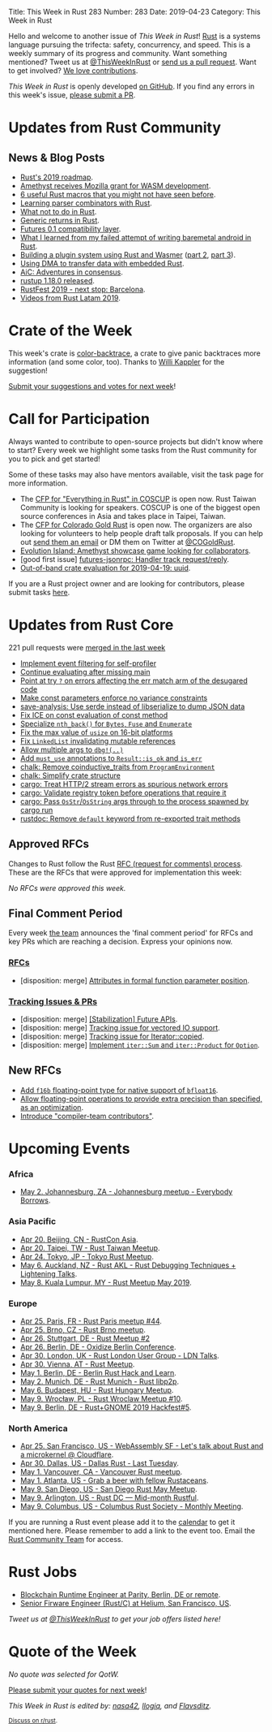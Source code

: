 Title: This Week in Rust 283
Number: 283
Date: 2019-04-23
Category: This Week in Rust

Hello and welcome to another issue of *This Week in Rust*!
[Rust](http://rust-lang.org) is a systems language pursuing the trifecta: safety, concurrency, and speed.
This is a weekly summary of its progress and community.
Want something mentioned? Tweet us at [@ThisWeekInRust](https://twitter.com/ThisWeekInRust) or [send us a pull request](https://github.com/cmr/this-week-in-rust).
Want to get involved? [We love contributions](https://github.com/rust-lang/rust/blob/master/CONTRIBUTING.md).

*This Week in Rust* is openly developed [on GitHub](https://github.com/cmr/this-week-in-rust).
If you find any errors in this week's issue, [please submit a PR](https://github.com/cmr/this-week-in-rust/pulls).

# Updates from Rust Community

## News & Blog Posts

* [Rust's 2019 roadmap](https://blog.rust-lang.org/2019/04/23/roadmap.html).
* [Amethyst receives Mozilla grant for WASM development](https://www.amethyst.rs/blog/moss-grant-announce/).
* [6 useful Rust macros that you might not have seen before](https://medium.com/@benmcdonald_11671/6-useful-rust-macros-that-you-might-not-have-seen-before-59d1386f7bc5).
* [Learning parser combinators with Rust](https://bodil.lol/parser-combinators/).
* [What not to do in Rust](https://blog.sentry.io/2018/04/05/you-cant-rust-that).
* [Generic returns in Rust](https://blog.jcoglan.com/2019/04/22/generic-returns-in-rust/).
* [Futures 0.1 compatibility layer](https://rust-lang-nursery.github.io/futures-rs/blog/2019/04/18/compatibility-layer.html).
* [What I learned from my failed attempt of writing baremetal android in Rust](https://onatm.dev/2019/04/22/what-i-learned-from-my-failed-attempt-of-writing-baremetal-android-in-rust/).
* [Building a plugin system using Rust and Wasmer](https://wiredforge.com/blog/wasmer-plugin-pt-1) ([part 2](https://wiredforge.com/blog/wasmer-plugin-pt-2), [part 3](https://wiredforge.com/blog/wasmer-plugin-pt-3/index.html)).
* [Using DMA to transfer data with embedded Rust](https://flowdsp.io/blog/stm32f3-02-dac-dma/).
* [AiC: Adventures in consensus](http://smallcultfollowing.com/babysteps/blog/2019/04/19/aic-adventures-in-consensus/).
* [rustup 1.18.0 released](https://github.com/rust-lang/rustup.rs/blob/master/CHANGELOG.md#1180---2019-04-22).
* [RustFest 2019 - next stop: Barcelona](https://blog.rustfest.eu/next-stop-barcelona).
* [Videos from Rust Latam 2019](https://www.youtube.com/playlist?list=PL85XCvVPmGQjuWUNeFCgl8X2EOC_aAq5N).

# Crate of the Week

This week's crate is [color-backtrace](https://github.com/athre0z/color-backtrace), a crate to give panic backtraces more information (and some color, too). Thanks to [Willi Kappler](https://users.rust-lang.org/t/crate-of-the-week/2704/518) for the suggestion!

[Submit your suggestions and votes for next week][submit_crate]!

[submit_crate]: https://users.rust-lang.org/t/crate-of-the-week/2704

# Call for Participation

Always wanted to contribute to open-source projects but didn't know where to start?
Every week we highlight some tasks from the Rust community for you to pick and get started!

Some of these tasks may also have mentors available, visit the task page for more information.

* The [CFP for "Everything in Rust" in COSCUP](https://blog.coscup.org/2019/04/2019-cfp-open.html#rust) is open now. Rust Taiwan Community is looking for speakers. COSCUP is one of the biggest open source conferences in Asia and takes place in Taipei, Taiwan.
* The [CFP for Colorado Gold Rust](https://cfp.cogoldrust.com/events/cogoldrust-2019) is open now. The organizers are also looking for volunteers to help people draft talk proposals. If you can help out [send them an email](mailto:coloradogoldrust@gmail.com) or DM them on Twitter at [@COGoldRust](https://twitter.com/cogoldrust).
* [Evolution Island: Amethyst showcase game looking for collaborators](https://www.reddit.com/r/rust/comments/bf65l3/evolution_island_amethyst_showcase_game_looking/).
* [good first issue] [futures-jsonrpc: Handler track request/reply](https://github.com/vlopes11/futures-jsonrpc/issues/2).
* [Out-of-band crate evaluation for 2019-04-19: uuid](https://internals.rust-lang.org/t/out-of-band-crate-evaluation-for-2019-04-19-uuid/9848).

If you are a Rust project owner and are looking for contributors, please submit tasks [here][guidelines].

[guidelines]: https://users.rust-lang.org/t/twir-call-for-participation/4821

# Updates from Rust Core

221 pull requests were [merged in the last week][merged]

[merged]: https://github.com/search?q=is%3Apr+org%3Arust-lang+is%3Amerged+merged%3A2019-04-15..2019-04-22

* [Implement event filtering for self-profiler](https://github.com/rust-lang/rust/pull/59915)
* [Continue evaluating after missing main](https://github.com/rust-lang/rust/pull/59903)
* [Point at try `?` on errors affecting the err match arm of the desugared code](https://github.com/rust-lang/rust/pull/60064)
* [Make const parameters enforce no variance constraints](https://github.com/rust-lang/rust/pull/60058)
* [save-analysis: Use serde instead of libserialize to dump JSON data](https://github.com/rust-lang/rust/pull/60053)
* [Fix ICE on const evaluation of const method](https://github.com/rust-lang/rust/pull/60048)
* [Specialize `nth_back()` for `Bytes`, `Fuse` and `Enumerate`](https://github.com/rust-lang/rust/pull/60023)
* [Fix the max value of `usize` on 16-bit platforms](https://github.com/rust-lang/rust/pull/60013)
* [Fix `LinkedList` invalidating mutable references](https://github.com/rust-lang/rust/pull/60072)
* [Allow multiple args to `dbg!(..)`](https://github.com/rust-lang/rust/pull/59826)
* [Add `must_use` annotations to `Result::is_ok` and `is_err`](https://github.com/rust-lang/rust/pull/59648)
* [chalk: Remove coinductive_traits from `ProgramEnvironment`](https://github.com/rust-lang/chalk/pull/213)
* [chalk: Simplify crate structure](https://github.com/rust-lang/chalk/pull/215)
* [cargo: Treat HTTP/2 stream errors as spurious network errors](https://github.com/rust-lang/cargo/pull/6861)
* [cargo: Validate registry token before operations that require it](https://github.com/rust-lang/cargo/pull/6854)
* [cargo: Pass `OsStr`/`OsString` args through to the process spawned by cargo run](https://github.com/rust-lang/cargo/pull/6849)
* [rustdoc: Remove `default` keyword from re-exported trait methods](https://github.com/rust-lang/rust/pull/59978)

## Approved RFCs

Changes to Rust follow the Rust [RFC (request for comments)
process](https://github.com/rust-lang/rfcs#rust-rfcs). These
are the RFCs that were approved for implementation this week:

*No RFCs were approved this week.*

## Final Comment Period

Every week [the team](https://www.rust-lang.org/team.html) announces the
'final comment period' for RFCs and key PRs which are reaching a
decision. Express your opinions now.

### [RFCs](https://github.com/rust-lang/rfcs/labels/final-comment-period)

* [disposition: merge] [Attributes in formal function parameter position](https://github.com/rust-lang/rfcs/pull/2565).

### [Tracking Issues & PRs](https://github.com/rust-lang/rust/labels/final-comment-period)

* [disposition: merge] [[Stabilization] Future APIs](https://github.com/rust-lang/rust/issues/59725).
* [disposition: merge] [Tracking issue for vectored IO support](https://github.com/rust-lang/rust/issues/58452).
* [disposition: merge] [Tracking issue for Iterator::copied](https://github.com/rust-lang/rust/issues/57127).
* [disposition: merge] [Implement `iter::Sum` and `iter::Product` for `Option`](https://github.com/rust-lang/rust/pull/58975).

## New RFCs

* [Add `f16b` floating-point type for native support of `bfloat16`](https://github.com/rust-lang/rfcs/pull/2690).
* [Allow floating-point operations to provide extra precision than specified, as an optimization](https://github.com/rust-lang/rfcs/pull/2686).
* [Introduce "compiler-team contributors"](https://github.com/rust-lang/rfcs/pull/2689).

# Upcoming Events

### Africa

* [May  2. Johannesburg, ZA - Johannesburg meetup - Everybody Borrows](https://www.meetup.com/Johannesburg-Rust-Meetup/events/gpxrtqyzhbcb/).

### Asia Pacific

* [Apr 20. Beijing, CN - RustCon Asia](https://rustcon.asia/).
* [Apr 20. Taipei, TW - Rust Taiwan Meetup](https://www.facebook.com/events/400895290642737/).
* [Apr 24. Tokyo, JP - Tokyo Rust Meetup](https://rust.connpass.com/event/125666/).
* [May  6. Auckland, NZ - Rust AKL - Rust Debugging Techniques + Lightening Talks](https://www.meetup.com/rust-akl/events/259480601/).
* [May  8. Kuala Lumpur, MY - Rust Meetup May 2019](https://docs.google.com/forms/d/e/1FAIpQLScUHpCLPMF8I1QxA_WnIz9bipalrNsUckSyLMysGGNB5y0Lyw/viewform).

### Europe

* [Apr 25. Paris, FR - Rust Paris meetup #44](https://www.meetup.com/Rust-Paris/events/260443108/).
* [Apr 25. Brno, CZ - Rust Brno meetup](https://rust-brno.github.io/).
* [Apr 26. Stuttgart, DE - Rust Meetup #2](https://gettogether.community/rust-stuttgart/)
* [Apr 26. Berlin, DE - Oxidize Berlin Conference](https://oxidizeconf.com/).
* [Apr 30. London, UK - Rust London User Group - LDN Talks](https://www.meetup.com/Rust-London-User-Group/events/260565918/).
* [Apr 30. Vienna, AT - Rust Meetup](https://www.meetup.com/Rust-Vienna/events/260693863/).
* [May  1. Berlin, DE - Berlin Rust Hack and Learn](https://www.meetup.com/opentechschool-berlin/events/gkkttqyzhbcb/).
* [May  2. Munich, DE - Rust Munich - Rust libp2p](https://www.meetup.com/rust-munich/events/259984522/).
* [May  6. Budapest, HU - Rust Hungary Meetup](https://www.meetup.com/Rust-Hungary-Meetup/events/260651034/).
* [May  9. Wrocław, PL - Rust Wroclaw Meetup #10](https://www.meetup.com/Rust-Wroclaw/events/260858425/).
* [May  9. Berlin, DE - Rust+GNOME 2019 Hackfest#5](https://wiki.gnome.org/Hackfests/Rust2019).

### North America

* [Apr 25. San Francisco, US - WebAssembly SF - Let's talk about Rust and a microkernel @ Cloudflare](https://www.meetup.com/wasmsf/events/260288977/).
* [Apr 30. Dallas, US - Dallas Rust - Last Tuesday](https://www.meetup.com/Dallas-Rust/events/zfgwzmyzgbnc/).
* [May  1. Vancouver, CA - Vancouver Rust meetup](https://www.meetup.com/Vancouver-Rust/events/hjrwvqyzhbcb/).
* [May  1. Atlanta, US - Grab a beer with fellow Rustaceans](https://www.meetup.com/Rust-ATL/events/lgtvsqyzhbcb/).
* [May  9. San Diego, US - San Diego Rust May Meetup](https://www.meetup.com/San-Diego-Rust/events/260763786/).
* [May  9. Arlington, US - Rust DC — Mid-month Rustful](https://www.meetup.com/RustDC/events/260559957).
* [May  9. Columbus, US - Columbus Rust Society - Monthly Meeting](https://www.meetup.com/columbus-rs/events/dbcfrpyzhbmb/).

If you are running a Rust event please add it to the [calendar] to get
it mentioned here. Please remember to add a link to the event too.
Email the [Rust Community Team][community] for access.

[calendar]: https://www.google.com/calendar/embed?src=apd9vmbc22egenmtu5l6c5jbfc%40group.calendar.google.com
[community]: mailto:community-team@rust-lang.org

# Rust Jobs

* [Blockchain Runtime Engineer at Parity, Berlin, DE or remote](https://twitter.com/ParityTech/status/1120303295606788097).
* [Senior Firware Engineer (Rust/C) at Helium, San Francisco, US](https://angel.co/helium-2/jobs/541447-senior-firware-engineer-rust-c).

*Tweet us at [@ThisWeekInRust](https://twitter.com/ThisWeekInRust) to get your job offers listed here!*

# Quote of the Week

*No quote was selected for QotW.*

[Please submit your quotes for next week](http://users.rust-lang.org/t/twir-quote-of-the-week/328)!

*This Week in Rust is edited by: [nasa42](https://github.com/nasa42), [llogiq](https://github.com/llogiq), and [Flavsditz](https://github.com/Flavsditz).*

<small>[Discuss on r/rust](https://www.reddit.com/r/rust/comments/bgvxxn/this_week_in_rust_283/).</small>
